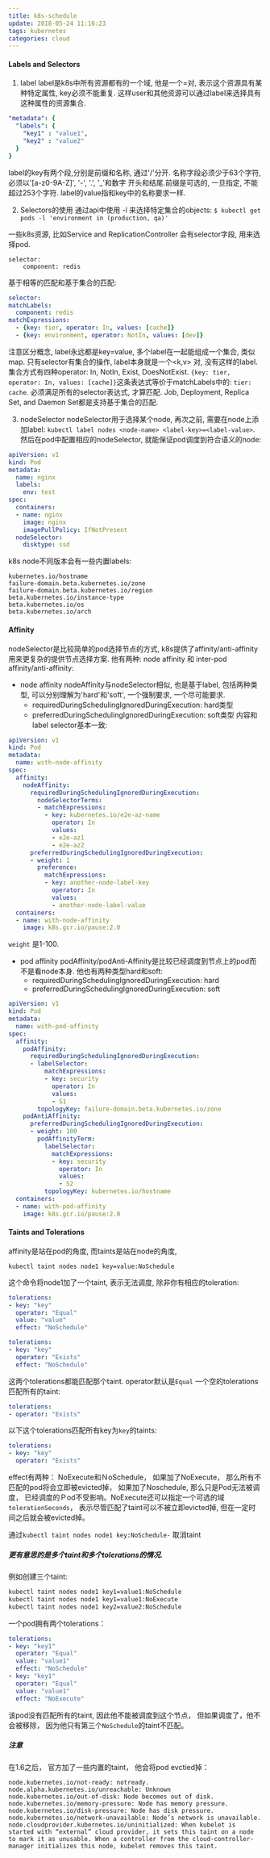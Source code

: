 ```yaml
---
title: k8s-schedule
update: 2018-05-24 11:16:23
tags: kubernetes
categories: cloud
---
```


#### Labels and Selectors
1. label
  label是k8s中所有资源都有的一个域, 他是一个<key>=<value>对, 表示这个资源具有某种特定属性, key必须不能重复. 这样user和其他资源可以通过label来选择具有这种属性的资源集合.
```yaml
"metadata": {
  "labels": {
    "key1" : "value1",
    "key2" : "value2"
  }
}
```
  label的key有两个段,分别是前缀和名称, 通过'/'分开. 名称字段必须少于63个字符, 必须以'[a-z0-9A-Z]', '-', '.', '_'和数字 开头和结尾.前缀是可选的, 一旦指定, 不能超过253个字符. label的value指和key中的名称要求一样.

2. Selectors的使用
通过api中使用 -l 来选择特定集合的objects: `$ kubectl get pods -l 'environment in (production, qa)'`

一些k8s资源, 比如Service and ReplicationController 会有selector字段, 用来选择pod.
```
selector:
    component: redis
```

基于相等的匹配和基于集合的匹配:
  ```yaml
  selector:
  matchLabels:
    component: redis
  matchExpressions:
    - {key: tier, operator: In, values: [cache]}
    - {key: environment, operator: NotIn, values: [dev]}
  ```
   注意区分概念, label永远都是key=value, 多个label在一起能组成一个集合, 类似map. 只有selector有集合的操作, label本身就是一个<k,v> 对, 没有<k in v>这样的label.
   集合方式有四种operator: In, NotIn, Exist, DoesNotExist. `{key: tier, operator: In, values: [cache]}`这条表达式等价于matchLabels中的: `tier: cache`.
   必须满足所有的selector表达式, 才算匹配.
   Job, Deployment, Replica Set, and Daemon Set都是支持基于集合的匹配.

3. nodeSelector
  nodeSelector用于选择某个node, 再次之前, 需要在node上添加label: `kubectl label nodes <node-name> <label-key>=<label-value>`. 然后在pod中配置相应的nodeSelector, 就能保证pod调度到符合语义的node:
```yaml
apiVersion: v1
kind: Pod
metadata:
  name: nginx
  labels:
    env: test
spec:
  containers:
  - name: nginx
    image: nginx
    imagePullPolicy: IfNotPresent
  nodeSelector:
    disktype: ssd
```
k8s node不同版本会有一些内置labels:
```
kubernetes.io/hostname
failure-domain.beta.kubernetes.io/zone
failure-domain.beta.kubernetes.io/region
beta.kubernetes.io/instance-type
beta.kubernetes.io/os
beta.kubernetes.io/arch
```

#### Affinity
nodeSelector是比较简单的pod选择节点的方式, k8s提供了affinity/anti-affinity用来更复杂的提供节点选择方案. 他有两种: node affinity 和 inter-pod affinity/anti-affinity:
* node affinity
nodeAffinity与nodeSelector相似, 也是基于label, 包括两种类型, 可以分别理解为'hard'和'soft', 一个强制要求, 一个尽可能要求. 
  - requiredDuringSchedulingIgnoredDuringExecution: hard类型
  - preferredDuringSchedulingIgnoredDuringExecution: soft类型
内容和label selector基本一致:
``` yaml
apiVersion: v1
kind: Pod
metadata:
  name: with-node-affinity
spec:
  affinity:
    nodeAffinity:
      requiredDuringSchedulingIgnoredDuringExecution:
        nodeSelectorTerms:
        - matchExpressions:
          - key: kubernetes.io/e2e-az-name
            operator: In
            values:
            - e2e-az1
            - e2e-az2
      preferredDuringSchedulingIgnoredDuringExecution:
      - weight: 1
        preference:
          matchExpressions:
          - key: another-node-label-key
            operator: In
            values:
            - another-node-label-value
  containers:
  - name: with-node-affinity
    image: k8s.gcr.io/pause:2.0
```
`weight` 是1-100.

* pod affinity
    podAffinity/podAnti-Affinity是比较已经调度到节点上的pod而不是看node本身. 他也有两种类型hard和soft:
    - requiredDuringSchedulingIgnoredDuringExecution: hard
    - preferredDuringSchedulingIgnoredDuringExecution: soft
    
```yaml
apiVersion: v1
kind: Pod
metadata:
  name: with-pod-affinity
spec:
  affinity:
    podAffinity:
      requiredDuringSchedulingIgnoredDuringExecution:
      - labelSelector:
          matchExpressions:
          - key: security
            operator: In
            values:
            - S1
        topologyKey: failure-domain.beta.kubernetes.io/zone
    podAntiAffinity:
      preferredDuringSchedulingIgnoredDuringExecution:
      - weight: 100
        podAffinityTerm:
          labelSelector:
            matchExpressions:
            - key: security
              operator: In
              values:
              - S2
          topologyKey: kubernetes.io/hostname
  containers:
  - name: with-pod-affinity
    image: k8s.gcr.io/pause:2.0
```

#### Taints and Tolerations

affinity是站在pod的角度, 而taints是站在node的角度, 
```
kubectl taint nodes node1 key=value:NoSchedule
```
这个命令将node1加了一个taint, 表示无法调度, 除非你有相应的toleration:

```yaml
tolerations:
- key: "key"
  operator: "Equal"
  value: "value"
  effect: "NoSchedule"
```
```yaml
tolerations:
- key: "key"
  operator: "Exists"
  effect: "NoSchedule"
```
这两个tolerations都能匹配那个taint. operator默认是`Equal`
一个空的tolerations匹配所有的taint:
```yaml
tolerations:
- operator: "Exists"
```
以下这个tolerations匹配所有key为`key`的taints:
```yaml
tolerations:
- key: "key"
  operator: "Exists"
```

effect有两种： NoExecute和ＮoSchedule， 如果加了NoExecute， 那么所有不匹配的pod将会立即被evicted掉， 如果加了Noschedule, 那么只是Pod无法被调度， 已经调度的Ｐod不受影响。NoExecute还可以指定一个可选的域`tolerationSeconds`， 表示尽管匹配了taint可以不被立即evicted掉, 但在一定时间之后就会被evicted掉。

通过`kubectl taint nodes node1 key:NoSchedule-` 取消taint

##### 更有意思的是多个taint和多个tolerations的情况.
例如创建三个taint:
```bash
kubectl taint nodes node1 key1=value1:NoSchedule
kubectl taint nodes node1 key1=value1:NoExecute
kubectl taint nodes node1 key2=value2:NoSchedule
```
一个pod拥有两个tolerations：
```yaml
tolerations:
- key: "key1"
  operator: "Equal"
  value: "value1"
  effect: "NoSchedule"
- key: "key1"
  operator: "Equal"
  value: "value1"
  effect: "NoExecute"
```
该pod没有匹配所有的taint, 因此他不能被调度到这个节点， 但如果调度了，他不会被移除， 因为他只有第三个`NoSchedule`的taint不匹配。

##### 注意
在1.6之后， 官方加了一些内置的taint， 他会将pod evctied掉：
```
node.kubernetes.io/not-ready: notready.
node.alpha.kubernetes.io/unreachable: Unknown
node.kubernetes.io/out-of-disk: Node becomes out of disk.
node.kubernetes.io/memory-pressure: Node has memory pressure.
node.kubernetes.io/disk-pressure: Node has disk pressure.
node.kubernetes.io/network-unavailable: Node’s network is unavailable.
node.cloudprovider.kubernetes.io/uninitialized: When kubelet is started with “external” cloud provider, it sets this taint on a node to mark it as unusable. When a controller from the cloud-controller-manager initializes this node, kubelet removes this taint.
```